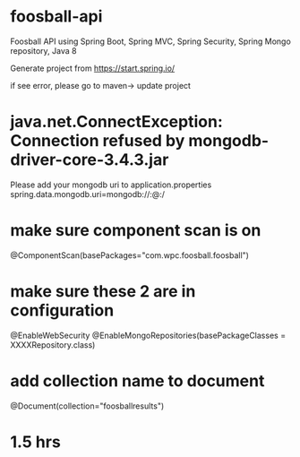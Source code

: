 # foosball-api
Foosball API using Spring Boot, Spring MVC, Spring Security, Spring Mongo repository, Java 8

Generate project from https://start.spring.io/

if see error, please go to maven-> update project

# java.net.ConnectException: Connection refused by mongodb-driver-core-3.4.3.jar
Please add your mongodb uri to application.properties
spring.data.mongodb.uri=mongodb://<user>:<password>@<host>:<port>/<collection>

# make sure component scan is on
@ComponentScan(basePackages="com.wpc.foosball.foosball")

# make sure these 2 are in configuration
@EnableWebSecurity
@EnableMongoRepositories(basePackageClasses = XXXXRepository.class)

# add collection name to document
@Document(collection="foosballresults")

# 1.5 hrs